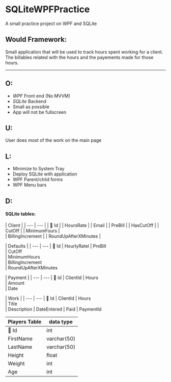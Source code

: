 # SQLiteWPFPractice
A small practice project on WPF and SQLite

## Would Framework: 
Small application that will be used to track hours
spent working for a client.
The billables related with the hours and the payements
made for those hours.

---

## O:
 * _WPF_ Front end (No MVVM)
 * _SQLite_ Backend
 * Small as possible
 * App will not be fullscreen
 
## U: 
User does most of the work on the main page

## L:
 * Minimize to System Tray
 * Deploy SQLite with application
 * WPF Parent/child forms
 * WPF Menu bars  

## D:

#### SQLite tables:

[//]: # (Client Table)

| Client | 
| --- | --- |
| &#128273; Id |
| HoursRate |
| Email |
| PreBill |
| HasCutOff |
| CutOff   |
| MinimumFours  |  
| BillingIncrement   |
| RoundUpAfterXMinutes    |



[//]: # (Defaults)


| Defaults | 
| --- | --- 
| &#128273; Id 
| HourlyRatel 
| PreBill  
| CutOff   
| MinimumHours    
| BillingIncrement   
| RoundUpAfterXMinutes  



[//]: # (Payment)


| Payment | 
| --- | --- 
| &#128273; Id 
| ClientId
| Hours  
| Amount   
| Date   


[//]: # (Work)


| Work | 
| --- | --- 
| &#128273; Id 
| ClientId
| Hours  
| Title  
| Description
| DateEntered
| Paid
| PaymentId   


| Players Table | data type|
| --- | --- |
| &#128273; Id | int |
| FirstName | varchar(50)|
| LastName | varchar(50) |
| Height | float |
| Weight | int |
| Age    | int  |
 




 